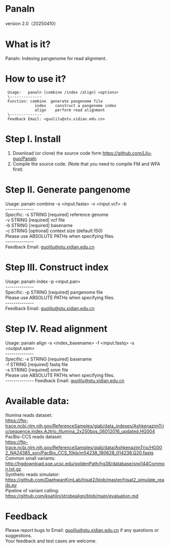 # Panaln
 version 2.0（20250410）

# What is it?
 Panaln: Indexing pangenome for read alignment.

# How to use it?
```
 Usage:   panaln [combine /index /align] <options>  
 \--------------  
 Function: combine  generate pangenome file  
	         index    construct a pangenome index  
 	         align    perform read alignment  
 \--------------  
 Feedback Email: <guolilu@stu.xidian.edu.cn> 
 ``` 

# Step I. Install
  1. Download (or clone) the source code form https://github.com/Lilu-guo/Panaln  
  2. Compile the source code. (Note that you need to compile FM and WFA first)  

# Step II. Generate pangenome
 Usage: panaln combine -s <input.fasta> -v <input.vcf> -b <basename>  
 \--------------  
 Specific:  -s STRING [required] reference genome  
            -v STRING [required] vcf file  
            -b STRING [required] basename  
            -c STRING [optional] context size (default:150)  
 Please use ABSOLUTE PATHs when specifying files.  
 \--------------  
Feedback Email: <guolilu@stu.xidian.edu.cn>  
     
# Step III. Construct index
 Usage: panaln index -p <input.pan>  
 \--------------  
 Specific:  -p STRING [required] pangenome file  
 Please use ABSOLUTE PATHs when specifying files.  
 \--------------  
 Feedback Email: <guolilu@stu.xidian.edu.cn>  
  
# Step IV. Read alignment
 Usage: panaln align -x <index_basename> -f <input.fastq> -s <output.sam>  
 \--------------  
 Specific:  -x STRING [required] basename  
            -f STRING [required] fastq file  
            -s STRING [required] smm file  
 Please use ABSOLUTE PATHs when specifying files.  
 \--------------
 Feedback Email: <guolilu@stu.xidian.edu.cn>
  
# Available data:
 Illumina reads dataset:   
 https://ftp-trace.ncbi.nlm.nih.gov/ReferenceSamples/giab/data_indexes/AshkenazimTrio/sequence.index.AJtrio_Illumina_2x250bps_06012016_updated.HG004   
 PacBio-CCS reads dataset:   
 https://ftp-trace.ncbi.nlm.nih.gov/ReferenceSamples/giab/data/AshkenazimTrio/HG002_NA24385_son/PacBio_CCS_10kb/m54238_180628_014238.Q20.fastq   
 Common small variants:   
 http://hgdownload.soe.ucsc.edu/goldenPath/hg38/database/snp144Common.txt.gz   
 Synthetic reads simulator:   
 https://github.com/DaehwanKimLab/hisat2/blob/master/hisat2_simulate_reads.py    
 Pipeline of variant calling:   
 https://github.com/ksahlin/strobealign/blob/main/evaluation.md   
   
# Feedback
 Please report bugs to Email: guolilu@stu.xidian.edu.cn if any questions or suggestions.  
 Your feedback and test cases are welcome.